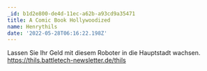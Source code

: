 ```yaml
---
_id: b1d2e800-de4d-11ec-a62b-a93cd9a35471
title: A Comic Book Hollywoodized
name: Henrythils
date: '2022-05-28T06:16:22.198Z'
---
```

Lassen Sie Ihr Geld mit diesem Roboter in die Hauptstadt wachsen. https://thils.battletech-newsletter.de/thils
